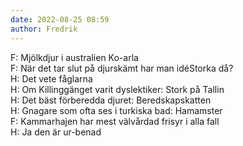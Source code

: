 ```yaml
---
date: 2022-08-25 08:59
author: Fredrik
---
```

F: Mjölkdjur i australien Ko-arla   
F: När det tar slut på djurskämt har man idéStorka då?   
H: Det vete fåglarna   
H: Om Killinggänget varit dyslektiker: Stork på Tallin   
H: Det bäst förberedda djuret: Beredskapskatten   
H: Gnagare som ofta ses i turkiska bad: Hamamster   
F: Kammarhajen har mest välvårdad frisyr i alla fall   
H: Ja den är ur-benad   
